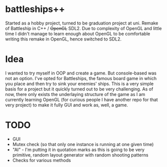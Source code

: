 # battleships++

Started as a hobby project, turned to be graduation project at uni. Remake of Battleship in C++ / ~~OpenGL~~ SDL2. Due to complexity of OpenGL and little time I didn't manage to learn enough about OpenGL to be comfortable writing this remake in OpenGL, hence switched to SDL2.

# Idea

I wanted to try myself in OOP and create a game. But console-based was not an option. 
I've opted for Battleships, the famous board game in which you place and then try to sink your enemies' ships. 
This is a very simple basis for a project but it quickly turned out to be very challenging. As of now, there only exists the underlaying structure of the game as I am currently learning OpenGL (for curious people I have another repo for that very project)
to make it fully GUI and work as, well, a game.

# TODO

- GUI
- Mutex check (so that only one instance is running at one given time)
- "AI" - I'm putting it in quotation marks as this is going to be very primitive, random layout generator with random shooting patterns
- Checks for various methods
